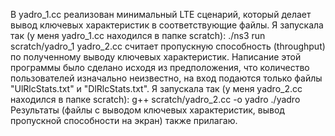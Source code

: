 В yadro_1.cc реализован минимальный LTE сценарий, который делает вывод ключевых характеристик в соответствующие файлы. 
Я запускала так (у меня yadro_1.cc находился в папке scratch): 
./ns3 run scratch/yadro_1
yadro_2.cc считает пропускную способность (throughput) по полученному выводу ключевых характеристик. Написание этой программы было сделано исходя из предположения, что количество пользователей изначально неизвестно, на вход подаются только файлы "UlRlcStats.txt" и "DlRlcStats.txt". Я запускала так (у меня yadro_2.cc находился в папке scratch):
g++ scratch/yadro_2.cc -o yadro
./yadro
Результаты (файлы с выводом ключевых характеристик, вывод пропускной способности на экран) также прилагаю.
